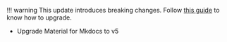 !!! warning
    This update introduces breaking changes. Follow [this
    guide](https://squidfunk.github.io/mkdocs-material/releases/5/#how-to-upgrade)
    to know how to upgrade.
* Upgrade Material for Mkdocs to v5